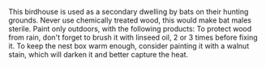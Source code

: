 This birdhouse is used as a secondary dwelling by bats on their hunting grounds.
Never use chemically treated wood, this would make bat males sterile. Paint only outdoors, with the following products:
To protect wood from rain, don't forget to brush it with linseed oil, 2 or 3 times before fixing it.
To keep the nest box warm enough, consider painting it with a walnut stain, which will darken it and better capture the heat.
